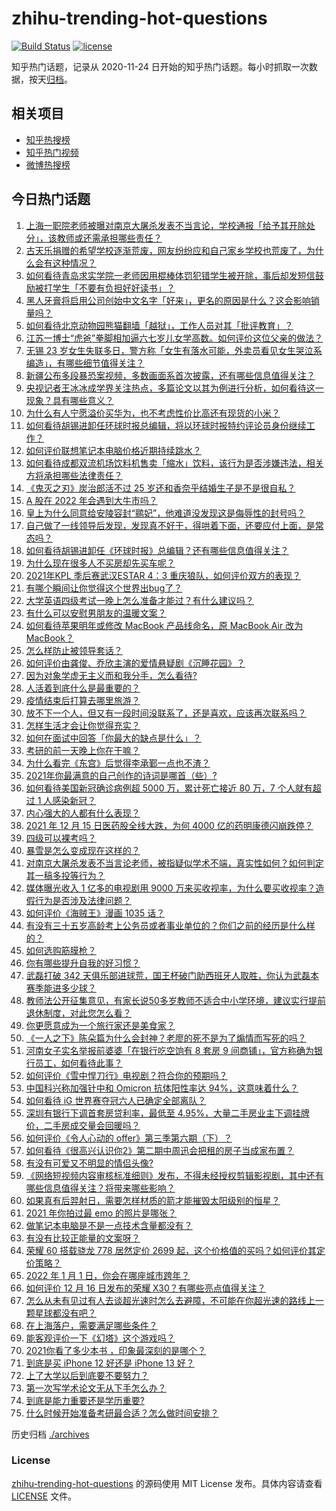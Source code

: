 # zhihu-trending-hot-questions

[![Build Status](https://github.com/justjavac/zhihu-trending-hot-questions/workflows/ci/badge.svg?branch=master)](https://github.com/justjavac/zhihu-trending-hot-questions/actions)
[![license](https://img.shields.io/github/license/justjavac/zhihu-trending-hot-questions)](https://github.com/justjavac/zhihu-trending-hot-questions/blob/master/LICENSE)

知乎热门话题，记录从 2020-11-24 日开始的知乎热门话题。每小时抓取一次数据，按天[归档](./archives)。

## 相关项目

- [知乎热搜榜](https://github.com/justjavac/zhihu-trending-top-search)
- [知乎热门视频](https://github.com/justjavac/zhihu-trending-hot-video)
- [微博热搜榜](https://github.com/justjavac/weibo-trending-hot-search)

## 今日热门话题

<!-- BEGIN -->
<!-- 最后更新时间 Fri Dec 17 2021 04:03:02 GMT+0800 (China Standard Time) -->

1. [上海一职院老师被曝对南京大屠杀发表不当言论，学校通报「给予其开除处分」，该教师或还需承担哪些责任？](https://www.zhihu.com/question/506361711)
1. [古天乐捐赠的希望学校逐渐荒废，网友纷纷应和自己家乡学校也荒废了，为什么会有这种情况？](https://www.zhihu.com/question/506176235)
1. [如何看待青岛求实学院一老师因用棍棒体罚犯错学生被开除，事后却发短信鼓励被打学生「不要有负担好好读书」？](https://www.zhihu.com/question/505059742)
1. [黑人牙膏将启用公司创始中文名字「好来」，更名的原因是什么？这会影响销量吗？](https://www.zhihu.com/question/506080178)
1. [如何看待北京动物园熊猫翻墙「越狱」，工作人员对其「批评教育」？](https://www.zhihu.com/question/506267595)
1. [江苏一博士“虎爸”拳脚相加逼六七岁儿女学高数。如何评价这位父亲的做法？](https://www.zhihu.com/question/506109818)
1. [无锡 23 岁女生失联多日，警方称「女生有落水可能，外卖员看见女生哭泣系编造」，有哪些细节值得关注？](https://www.zhihu.com/question/506416671)
1. [新疆公布多段暴恐案视频，多数画面系首次披露，还有哪些信息值得关注？](https://www.zhihu.com/question/505894448)
1. [央视记者王冰冰成学界关注热点，多篇论文以其为例进行分析，如何看待这一现象？具有哪些意义？](https://www.zhihu.com/question/505933473)
1. [为什么有人宁愿溢价买华为，也不考虑性价比高还有现货的小米？](https://www.zhihu.com/question/503723818)
1. [如何看待胡锡进卸任环球时报总编辑，将以环球时报特约评论员身份继续工作？](https://www.zhihu.com/question/506413204)
1. [如何评价联想笔记本电脑价格近期持续跳水？](https://www.zhihu.com/question/505139385)
1. [如何看待成都双流机场饮料机售卖「缩水」饮料，该行为是否涉嫌违法，相关方将承担哪些法律责任？](https://www.zhihu.com/question/506390531)
1. [《鬼灭之刃》炭治郎活不过 25 岁还和香奈乎结婚生子是不是很自私？](https://www.zhihu.com/question/441946476)
1. [A 股在 2022 年会遇到大牛市吗？](https://www.zhihu.com/question/496285770)
1. [皇上为什么同意给安陵容封“鹂妃”，他难道没发现这是侮辱性的封号吗？](https://www.zhihu.com/question/335556545)
1. [自己做了一线领导后发现，发现真不好干，得哄着下面，还要应付上面，是常态吗？](https://www.zhihu.com/question/506316955)
1. [如何看待胡锡进卸任《环球时报》总编辑？还有哪些信息值得关注？](https://www.zhihu.com/question/506411922)
1. [为什么现在很多人不买房却先买车呢？](https://www.zhihu.com/question/494247479)
1. [2021年KPL 季后赛武汉ESTAR 4：3 重庆狼队，如何评价双方的表现？](https://www.zhihu.com/question/506540164)
1. [有哪个瞬间让你觉得这个世界出bug了？](https://www.zhihu.com/question/278294552)
1. [大学英语四级考试一晚上怎么准备才能过？有什么建议吗？](https://www.zhihu.com/question/360759673)
1. [有什么可以安慰男朋友的温暖文案？](https://www.zhihu.com/question/451064358)
1. [如何看待苹果明年或修改 MacBook 产品线命名，原 MacBook Air 改为 MacBook？](https://www.zhihu.com/question/505689614)
1. [怎么样防止被领导套话？](https://www.zhihu.com/question/486267940)
1. [如何评价由龚俊、乔欣主演的爱情悬疑剧《沉睡花园》？](https://www.zhihu.com/question/504719423)
1. [因为对象学虚无主义而和我分手，怎么看待?](https://www.zhihu.com/question/505416979)
1. [人活着到底什么是最重要的？](https://www.zhihu.com/question/506003323)
1. [疫情结束后打算去哪里旅游？](https://www.zhihu.com/question/499914007)
1. [放不下一个人，但又有一段时间没联系了，还是喜欢，应该再次联系吗？](https://www.zhihu.com/question/505410984)
1. [怎样生活才会让你觉得充实？](https://www.zhihu.com/question/504214381)
1. [如何在面试中回答「你最大的缺点是什么」？](https://www.zhihu.com/question/20887129)
1. [考研的前一天晚上你在干嘛？](https://www.zhihu.com/question/362092769)
1. [为什么看完《东宫》后觉得李承鄞一点也不渣？](https://www.zhihu.com/question/331046489)
1. [2021年你最满意的自己创作的诗词是哪首（些）?](https://www.zhihu.com/question/506343353)
1. [如何看待美国新冠确诊病例超 5000 万，累计死亡接近 80 万，7 个人就有超过 1 人感染新冠？](https://www.zhihu.com/question/505989630)
1. [内心强大的人都有什么表现？](https://www.zhihu.com/question/355778275)
1. [2021 年 12 月 15 日医药股全线大跌，为何 4000 亿的药明康德闪崩跌停？](https://www.zhihu.com/question/506239888)
1. [四级可以裸考吗？](https://www.zhihu.com/question/454802005)
1. [暴雪是怎么变成现在这样的？](https://www.zhihu.com/question/495070369)
1. [对南京大屠杀发表不当言论老师，被指疑似学术不端，真实性如何？如何判定其一稿多投等行为？](https://www.zhihu.com/question/506412644)
1. [媒体曝光收入 1 亿多的电视剧用 9000 万来买收视率，为什么要买收视率？造假行为是否涉及法律问题？](https://www.zhihu.com/question/506171562)
1. [如何评价《海贼王》漫画 1035 话？](https://www.zhihu.com/question/506055968)
1. [有没有三十五岁高龄考上公务员或者事业单位的？你们之前的经历是什么样的？](https://www.zhihu.com/question/278552649)
1. [如何选购筋膜枪？](https://www.zhihu.com/question/342590774)
1. [你有哪些提升自我的好习惯？](https://www.zhihu.com/question/362989562)
1. [武磊打破 342 天俱乐部进球荒，国王杯破门助西班牙人取胜，你认为武磊本赛季能进多少球？](https://www.zhihu.com/question/506131639)
1. [教师法公开征集意见，有家长说50多岁教师不适合中小学环境，建议实行提前退休制度，对此您怎么看？](https://www.zhihu.com/question/506249413)
1. [你更愿意成为一个旅行家还是美食家？](https://www.zhihu.com/question/503890375)
1. [《一人之下》陈朵篇为什么会封神？老廖的死不是为了煽情而写死的吗？](https://www.zhihu.com/question/505222702)
1. [河南女子实名举报前婆婆「在银行吃空饷有 8 套房 9 间商铺」，官方称确为银行员工，如何看待此事？](https://www.zhihu.com/question/506206026)
1. [如何评价《雪中悍刀行》电视剧？符合你的预期吗？](https://www.zhihu.com/question/506304692)
1. [中国科兴称加强针中和 Omicron 抗体阳性率达 94%，这意味着什么？](https://www.zhihu.com/question/506244284)
1. [如何看待 iG 世界赛夺冠六人已确定全部离队？](https://www.zhihu.com/question/506165127)
1. [深圳有银行下调首套房贷利率，最低至 4.95%，大量二手房业主下调挂牌价，二手房成交量会回暖吗？](https://www.zhihu.com/question/506055350)
1. [如何评价《令人心动的 offer》第三季第六期（下）？](https://www.zhihu.com/question/505446147)
1. [如何看待《很高兴认识你2》第二期中周迅会把租的房子当成家布置？](https://www.zhihu.com/question/506193946)
1. [有没有可爱又不明显的情侣头像?](https://www.zhihu.com/question/347976724)
1. [《网络短视频内容审核标准细则》发布，不得未经授权剪辑影视剧，其中还有哪些信息值得关注？将带来哪些影响？](https://www.zhihu.com/question/506309325)
1. [如果真有后羿射日，需要怎样材质的箭才能摧毁太阳级别的恒星？](https://www.zhihu.com/question/497707055)
1. [2021 年你拍过最 emo 的照片是哪张？](https://www.zhihu.com/question/505047679)
1. [做笔记本电脑是不是一点技术含量都没有？](https://www.zhihu.com/question/506343024)
1. [有没有比较正能量的文案呀？](https://www.zhihu.com/question/505126844)
1. [荣耀 60 搭载骁龙 778 居然定价 2699 起，这个价格值的买吗？如何评价其定价策略？](https://www.zhihu.com/question/503156430)
1. [2022 年 1 月 1 日，你会在哪座城市跨年？](https://www.zhihu.com/question/503110957)
1. [如何评价 12 月 16 日发布的荣耀 X30？有哪些亮点值得关注？](https://www.zhihu.com/question/506387208)
1. [怎么从未有见过有人去谈超光速时怎么去避障，不可能在你超光速的路线上一颗星球都没有吧？](https://www.zhihu.com/question/505204088)
1. [在上海落户，需要满足哪些条件？](https://www.zhihu.com/question/288155190)
1. [能客观评价一下《幻塔》这个游戏吗？](https://www.zhihu.com/question/441381702)
1. [2021你看了多少本书 ，印象最深刻的是哪个？](https://www.zhihu.com/question/505427968)
1. [到底是买 iPhone 12 好还是 iPhone 13 好？](https://www.zhihu.com/question/487108113)
1. [上了大学以后到底要不要努力？](https://www.zhihu.com/question/506094972)
1. [第一次写学术论文无从下手怎么办？](https://www.zhihu.com/question/20829666)
1. [到底是能力重要还是学历重要?](https://www.zhihu.com/question/505708952)
1. [什么时候开始准备考研最合适？怎么做时间安排？](https://www.zhihu.com/question/20063696)

<!-- END -->

历史归档 [./archives](./archives)

### License

[zhihu-trending-hot-questions](https://github.com/justjavac/zhihu-trending-hot-questions)
的源码使用 MIT License 发布。具体内容请查看 [LICENSE](./LICENSE) 文件。
